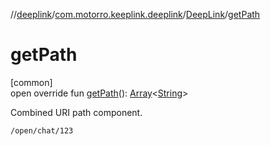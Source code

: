 //[deeplink](../../../index.md)/[com.motorro.keeplink.deeplink](../index.md)/[DeepLink](index.md)/[getPath](get-path.md)

# getPath

[common]\
open override fun [getPath](get-path.md)(): [Array](https://kotlinlang.org/api/latest/jvm/stdlib/kotlin/-array/index.html)&lt;[String](https://kotlinlang.org/api/latest/jvm/stdlib/kotlin/-string/index.html)&gt;

Combined URI path component.

`/open/chat/123`
